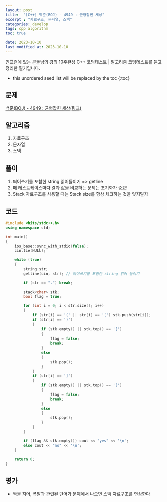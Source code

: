 ```yaml
---
layout: post
title:  "[C++] 백준(BOJ) - 4949 : 균형잡힌 세상"
excerpt : "자료구조, 문자열, 스택"
categories: develop
tags: cpp algorithm
toc: true

date: 2023-10-10
last_modified_at: 2023-10-10
---
```

> <span style="font-size: 80%">
인프런에 있는 큰돌님의 강의 10주완성 C++ 코딩테스트 | 알고리즘 코딩테스트를 듣고 정리한 필기입니다.</span>

<!--more-->

* this unordered seed list will be replaced by the toc
{:toc}

## 문제 

[백준(BOJ) - 4949 : 균형잡힌 세상(링크)](https://www.acmicpc.net/problem/4949)

## 알고리즘

  1. 자료구조
  2. 문자열
  3. 스택

## 풀이

  1. 띄어쓰기를 포함한 string 읽어들이기 => getline
  2. 매 테스트케이스마다 결과 값을 비교하는 문제는 초기화가 중요!
  3. Stack 자료구조를 사용할 때는 Stack size를 항상 체크하는 것을 잊지말자

## 코드  

```cpp
#include <bits/stdc++.h>
using namespace std;

int main()
{
    ios_base::sync_with_stdio(false);
    cin.tie(NULL);

    while (true)
    {
        string str;
        getline(cin, str); // 띄어쓰기를 포함한 string 읽어 들이기

        if (str == ".") break;
        
        stack<char> stk;
        bool flag = true;

        for (int i = 0; i < str.size(); i++)
        {
            if (str[i] == '(' || str[i] == '[') stk.push(str[i]);
            if (str[i] == ')')
            {
                if (stk.empty() || stk.top() == '[')
                {
                    flag = false;
                    break;
                }
                else
                {
                    stk.pop();
                }
            }
            if (str[i] == ']')
            {
                if (stk.empty() || stk.top() == '(')
                {
                    flag = false;
                    break;
                }
                else
                {
                    stk.pop();
                }
            }
        }

        if (flag && stk.empty()) cout << "yes" << '\n';
        else cout << "no" << '\n';
    }
    
    return 0;
}
```

## 평가  
* 짝을 지어, 폭발과 관련된 단어가 문제에서 나오면 스택 자료구조를 연상한다